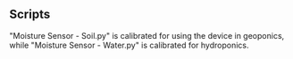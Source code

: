 ## Scripts
"Moisture Sensor - Soil.py" is calibrated for using the device in geoponics, while "Moisture Sensor - Water.py" is calibrated for hydroponics.
